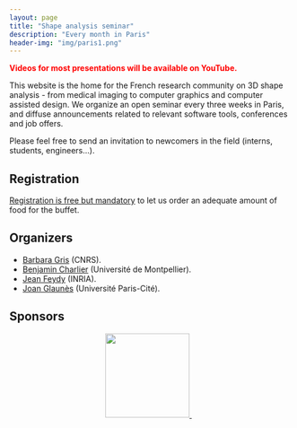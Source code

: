 ```yaml
---
layout: page
title: "Shape analysis seminar"
description: "Every month in Paris"
header-img: "img/paris1.png"
---
```


<span style="color:red">**Videos for most presentations will be available on YouTube.**</span> 



This website is the home for the French research community on 3D shape analysis - from medical imaging to computer graphics and computer assisted design.
We organize an open seminar every three weeks in Paris, and diffuse announcements related to relevant software tools, conferences and job offers.

Please feel free to send an invitation to newcomers in the field (interns, students, engineers...).

Registration
-------------

[Registration is free but mandatory](http://www.ihp.fr/en/CEB/T1-2019) to let us order an adequate amount of food for the buffet.




Organizers
-----

- [Barbara Gris](http://gris.perso.math.cnrs.fr/) (CNRS).
- [Benjamin Charlier](https://imag.umontpellier.fr/~charlier/index.php?page=index) (Université de Montpellier).
- [Jean Feydy](https://www.jeanfeydy.com/) (INRIA).
- [Joan Glaunès](https://helios2.mi.parisdescartes.fr/~glaunes/) (Université Paris-Cité).


Sponsors
-----

<p align="center">

<a href="https://www.sciencesmaths-paris.fr/">
<img width="150" src="../img/logo-fsmp.png"/>
</a>&nbsp;&nbsp;

</p>
